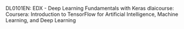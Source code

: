 DL0101EN: EDX - Deep Learning Fundamentals with Keras
dlaicourse: Coursera: Introduction to TensorFlow for Artificial Intelligence, Machine Learning, and Deep Learning
